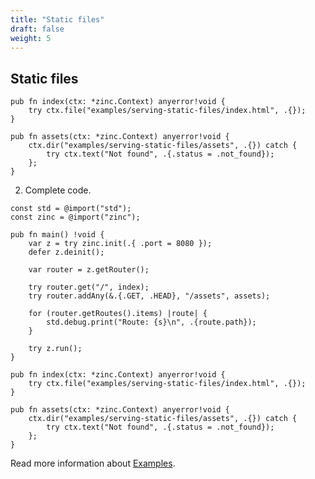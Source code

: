 ```yaml
---
title: "Static files"
draft: false
weight: 5
---
```


## Static files

```zig
pub fn index(ctx: *zinc.Context) anyerror!void {
    try ctx.file("examples/serving-static-files/index.html", .{});
}

pub fn assets(ctx: *zinc.Context) anyerror!void {
    ctx.dir("examples/serving-static-files/assets", .{}) catch {
        try ctx.text("Not found", .{.status = .not_found});
    };
}
```

2. Complete code.
```zig
const std = @import("std");
const zinc = @import("zinc");

pub fn main() !void {
    var z = try zinc.init(.{ .port = 8080 });
    defer z.deinit();

    var router = z.getRouter();

    try router.get("/", index);
    try router.addAny(&.{.GET, .HEAD}, "/assets", assets);

    for (router.getRoutes().items) |route| {
        std.debug.print("Route: {s}\n", .{route.path});
    }

    try z.run();
}

pub fn index(ctx: *zinc.Context) anyerror!void {
    try ctx.file("examples/serving-static-files/index.html", .{});
}

pub fn assets(ctx: *zinc.Context) anyerror!void {
    ctx.dir("examples/serving-static-files/assets", .{}) catch {
        try ctx.text("Not found", .{.status = .not_found});
    };
}
```

Read more information about [Examples](https://github.com/zon-dev/zinc-examples/tree/main/examples/serving-static-files).

